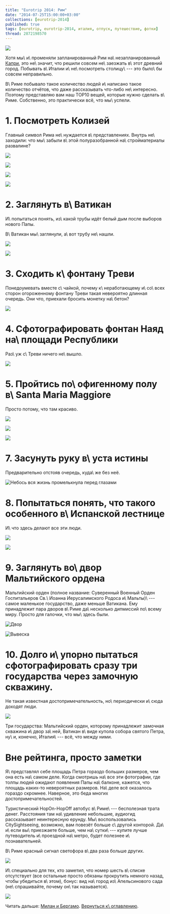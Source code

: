 ```yaml
---
title: "Eurotrip 2014: Рим"
date: "2014-07-25T15:00:00+03:00"
collections: [eurotrip-2014]
published: true
tags: [eurotrip, eurotrip-2014, италия, отпуск, путешествие, фотки]
thread: 2872198570
---
```


![](/images/travel/2014-06-eurotrip/rome-cover.jpg)

Хотя мы\ и\ променяли запланированный Рим на\ незапланированный [Капри][capri], это не\ значит, что решили совсем 
не\ заезжать в\ этот древний город. Побывать в\ Италии и\ не\ посмотреть столицу\ --- это было\ бы совсем неправильно.

<!--more-->

В\ Риме побывало такое количество людей и\ написано такое количество отчётов, что даже рассказывать что-либо
не\ интересно. Поэтому представляю вам наш TOP10 вещей, которые нужно сделать в\ Риме. Собственно, это практически всё, 
что мы\ успели.

# 1. Посмотреть Колизей

Главный символ Рима не\ нуждается в\ представлениях. Внутрь не\ заходили: что мы\ забыли в\ этой полуразобранной 
на\ стройматериалы развалине?

![](/images/travel/2014-06-eurotrip/rome-colosseum-1.jpg)

![](/images/travel/2014-06-eurotrip/rome-colosseum-2.jpg)

![](/images/travel/2014-06-eurotrip/rome-colosseum-3.jpg)

![](/images/travel/2014-06-eurotrip/rome-colosseum-4.jpg)

# 2. Заглянуть в\ Ватикан

И\ попытаться понять, из\ какой трубы идёт белый дым после выборов нового Папы.

В\ Ватикан мы\ заглянули, а\ вот трубу не\ нашли.

![](/images/travel/2014-06-eurotrip/rome-vatican-1.jpg)

![](/images/travel/2014-06-eurotrip/rome-vatican-2.jpg)

# 3. Сходить к\ фонтану Треви

Понедоумевать вместе с\ чайкой, почему к\ неработающему и\ со\ всех сторон огороженному фонтану Треви такая невероятно 
длинная очередь. Они что, приехали бросить монетку на\ бетон? 

![](/images/travel/2014-06-eurotrip/rome-seagull.jpg)

# 4. Сфотографировать фонтан Наяд на\ площади Республики

Раз\ уж с\ Треви ничего не\ вышло.

![](/images/travel/2014-06-eurotrip/rome-fountain-of-the-naiads.jpg)

# 5. Пройтись по\ офигенному полу в\ Santa Maria Maggiore

Просто потому, что там красиво.

![](/images/travel/2014-06-eurotrip/rome-santa-maria-maggiore-1.jpg)

![](/images/travel/2014-06-eurotrip/rome-santa-maria-maggiore-2.jpg)

![](/images/travel/2014-06-eurotrip/rome-santa-maria-maggiore-3.jpg)
 
# 7. Засунуть руку в\ уста истины

Предварительно отстояв очередь, куда\ же без неё.

![Небось вся жизнь промелькнула перед глазами](/images/travel/2014-06-eurotrip/rome-bocca-della-verita.jpg)

# 8. Попытаться понять, что такого особенного в\ Испанской лестнице

И\ что здесь делают все эти люди.

![](/images/travel/2014-06-eurotrip/rome-spanish-steps-1.jpg)

![](/images/travel/2014-06-eurotrip/rome-spanish-steps-2.jpg)

# 9. Заглянуть во\ двор Мальтийского ордена

Мальтийский орден (полное название: Суверенный Военный Орден Госпитальеров Св.\ Иоанна Иерусалимского Родоса 
и\ Мальты)\ --- самое маленькое государство, даже меньше Ватикана. Ему принадлежит пара дворов в\ Риме да\ несколько 
дипмиссий по\ всему миру. Просто для галочки, что мы\ здесь были.

![Двор](/images/travel/2014-06-eurotrip/rome-order-of-malta-yard.jpg "Двор")

![Вывеска](/images/travel/2014-06-eurotrip/rome-order-of-malta-sign.jpg "Вывеска")

# 10. Долго и\ упорно пытаться сфотографировать сразу три государства через замочную скважину.

Не такая известная достопримечательность, но\ периодически и\ сюда доходят люди.

![](/images/travel/2014-06-eurotrip/rome-keyhole.jpg)

Три государства: Мальтийский орден, которому принадлежит замочная скважина и\ двор за\ ней, Ватикан в\ виде купола 
собора святого Петра, ну\ и, конечно, Италия\ --- всё, что между ними.

# Вне рейтинга, просто заметки

Я\ представлял себе площадь Петра гораздо больших размеров, чем она есть на\ самом деле. Когда смотришь на\ все эти 
фотографии, где толпы людей ожидают появления Папы на\ балконе, кажется, что площадь каких-то невероятных
размеров. На\ деле всё оказалось гораздо скромнее. Наверное, это беда многих достопримечательностей. 

Туристический HopOn-HopOff автобус в\ Риме\ --- бесполезная трата денег. Расстояния там на\ удивление небольшие,
аудиогид рассказывает неинтересную ерунду. Мы\ воспользовались CitySightseeing, возможно, вам повезёт больше с\ другой 
конторой. Да\ и\ если вы\ приезжаете больше, чем на\ сутки\ --- купите лучше путеводитель и\ проездной на\ метро, будет 
полезнее и\ познавательней.

В\ Риме красный сигнал светофора в\ два раза больше других.

![](/images/travel/2014-06-eurotrip/rome-traffic-lights.jpg)

И\ специально для тех, кто заметил, что номер шесть в\ списке отсутствует (все остальные просто обязаны прокрутить 
немного назад, чтобы убедиться в\ этом), бонус: вид на\ город из\ Апельсинового сада (не\ спрашивайте, почему он\ так 
называется).

![](/images/travel/2014-06-eurotrip/rome-garder-of-oranges.jpg)

Читать дальше: [Милан и Бергамо](/post/eurotrip-2014-milan-and-bergamo/). 
[Вернуться к\ оглавлению](/post/eurotrip-2014/).

[capri]: /post/eurotrip-2014-capri/
